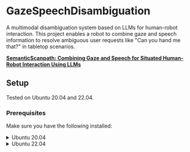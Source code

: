 # GazeSpeechDisambiguation


A multimodal disambiguation system based on LLMs for human-robot interaction. This project enables a robot to combine gaze and speech information to resolve ambiguous user requests like "Can you hand me that?" in tabletop scenarios.

**[SemanticScanpath: Combining Gaze and Speech for Situated Human-Robot Interaction Using LLMs](https://arxiv.org/abs/2503.16548)**

## Setup

Tested on Ubuntu 20.04 and 22.04.

### Prerequisites

Make sure you have the following installed:

<details>
<summary>Ubuntu 20.04</summary>

```
sudo apt install libxml2-dev qt5-default libqwt-qt5-dev \
libopenscenegraph-dev libbullet-dev libasio-dev \
libzmq3-dev portaudio19-dev
```
</details>
<details>
 <summary>Ubuntu 22.04</summary>
 
```
sudo apt install libxml2-dev qtbase5-dev qt5-qmake \
libqwt-qt5-dev libopenscenegraph-dev libbullet-dev \
libasio-dev libzmq3-dev portaudio19-dev
```
</details>